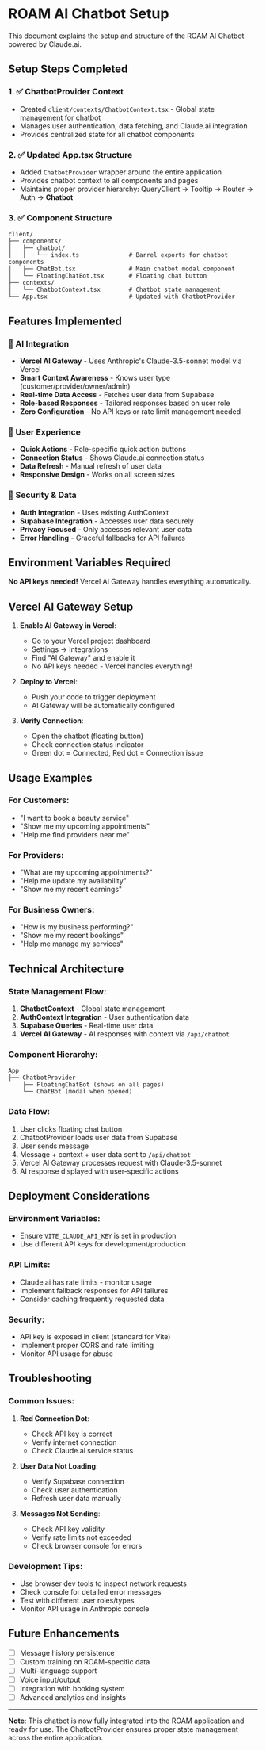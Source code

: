 # ROAM AI Chatbot Setup

This document explains the setup and structure of the ROAM AI Chatbot powered by Claude.ai.

## Setup Steps Completed

### 1. ✅ ChatbotProvider Context
- Created `client/contexts/ChatbotContext.tsx` - Global state management for chatbot
- Manages user authentication, data fetching, and Claude.ai integration
- Provides centralized state for all chatbot components

### 2. ✅ Updated App.tsx Structure
- Added `ChatbotProvider` wrapper around the entire application
- Provides chatbot context to all components and pages
- Maintains proper provider hierarchy: QueryClient → Tooltip → Router → Auth → **Chatbot**

### 3. ✅ Component Structure
```
client/
├── components/
│   ├── chatbot/
│   │   └── index.ts              # Barrel exports for chatbot components
│   ├── ChatBot.tsx               # Main chatbot modal component
│   └── FloatingChatBot.tsx       # Floating chat button
├── contexts/
│   └── ChatbotContext.tsx        # Chatbot state management
└── App.tsx                       # Updated with ChatbotProvider
```

## Features Implemented

### 🤖 AI Integration
- **Vercel AI Gateway** - Uses Anthropic's Claude-3.5-sonnet model via Vercel
- **Smart Context Awareness** - Knows user type (customer/provider/owner/admin)
- **Real-time Data Access** - Fetches user data from Supabase
- **Role-based Responses** - Tailored responses based on user role
- **Zero Configuration** - No API keys or rate limit management needed

### 🎯 User Experience
- **Quick Actions** - Role-specific quick action buttons
- **Connection Status** - Shows Claude.ai connection status
- **Data Refresh** - Manual refresh of user data
- **Responsive Design** - Works on all screen sizes

### 🔐 Security & Data
- **Auth Integration** - Uses existing AuthContext
- **Supabase Integration** - Accesses user data securely
- **Privacy Focused** - Only accesses relevant user data
- **Error Handling** - Graceful fallbacks for API failures

## Environment Variables Required

**No API keys needed!** Vercel AI Gateway handles everything automatically.

## Vercel AI Gateway Setup

1. **Enable AI Gateway in Vercel**:
   - Go to your Vercel project dashboard
   - Settings → Integrations
   - Find "AI Gateway" and enable it
   - No API keys needed - Vercel handles everything!

2. **Deploy to Vercel**:
   - Push your code to trigger deployment
   - AI Gateway will be automatically configured

3. **Verify Connection**:
   - Open the chatbot (floating button)
   - Check connection status indicator
   - Green dot = Connected, Red dot = Connection issue

## Usage Examples

### For Customers:
- "I want to book a beauty service"
- "Show me my upcoming appointments"
- "Help me find providers near me"

### For Providers:
- "What are my upcoming appointments?"
- "Help me update my availability"
- "Show me my recent earnings"

### For Business Owners:
- "How is my business performing?"
- "Show me my recent bookings"
- "Help me manage my services"

## Technical Architecture

### State Management Flow:
1. **ChatbotContext** - Global state management
2. **AuthContext Integration** - User authentication data
3. **Supabase Queries** - Real-time user data
4. **Vercel AI Gateway** - AI responses with context via `/api/chatbot`

### Component Hierarchy:
```
App
├── ChatbotProvider
    ├── FloatingChatBot (shows on all pages)
    └── ChatBot (modal when opened)
```

### Data Flow:
1. User clicks floating chat button
2. ChatbotProvider loads user data from Supabase
3. User sends message
4. Message + context + user data sent to `/api/chatbot`
5. Vercel AI Gateway processes request with Claude-3.5-sonnet
6. AI response displayed with user-specific actions

## Deployment Considerations

### Environment Variables:
- Ensure `VITE_CLAUDE_API_KEY` is set in production
- Use different API keys for development/production

### API Limits:
- Claude.ai has rate limits - monitor usage
- Implement fallback responses for API failures
- Consider caching frequently requested data

### Security:
- API key is exposed in client (standard for Vite)
- Implement proper CORS and rate limiting
- Monitor API usage for abuse

## Troubleshooting

### Common Issues:

1. **Red Connection Dot**:
   - Check API key is correct
   - Verify internet connection
   - Check Claude.ai service status

2. **User Data Not Loading**:
   - Verify Supabase connection
   - Check user authentication
   - Refresh user data manually

3. **Messages Not Sending**:
   - Check API key validity
   - Verify rate limits not exceeded
   - Check browser console for errors

### Development Tips:
- Use browser dev tools to inspect network requests
- Check console for detailed error messages
- Test with different user roles/types
- Monitor API usage in Anthropic console

## Future Enhancements

- [ ] Message history persistence
- [ ] Custom training on ROAM-specific data
- [ ] Multi-language support
- [ ] Voice input/output
- [ ] Integration with booking system
- [ ] Advanced analytics and insights

---

**Note**: This chatbot is now fully integrated into the ROAM application and ready for use. The ChatbotProvider ensures proper state management across the entire application.
